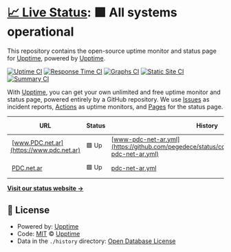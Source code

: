# [📈 Live Status](https://upptime.github.io/upptime): <!--live status--> **🟩 All systems operational**

This repository contains the open-source uptime monitor and status page for [Upptime](https://upptime.js.org), powered by [Upptime](https://github.com/upptime/upptime).

[![Uptime CI](https://github.com/pegedece/status/workflows/Uptime%20CI/badge.svg)](https://github.com/pegedece/status/actions?query=workflow%3A%22Uptime+CI%22)
[![Response Time CI](https://github.com/pegedece/status/workflows/Response%20Time%20CI/badge.svg)](https://github.com/pegedece/status/actions?query=workflow%3A%22Response+Time+CI%22)
[![Graphs CI](https://github.com/pegedece/status/workflows/Graphs%20CI/badge.svg)](https://github.com/pegedece/status/actions?query=workflow%3A%22Graphs+CI%22)
[![Static Site CI](https://github.com/pegedece/status/workflows/Static%20Site%20CI/badge.svg)](https://github.com/pegedece/status/actions?query=workflow%3A%22Static+Site+CI%22)
[![Summary CI](https://github.com/pegedece/status/workflows/Summary%20CI/badge.svg)](https://github.com/pegedece/status/actions?query=workflow%3A%22Summary+CI%22)

With [Upptime](https://upptime.js.org), you can get your own unlimited and free uptime monitor and status page, powered entirely by a GitHub repository. We use [Issues](https://github.com/upptime/upptime/issues) as incident reports, [Actions](https://github.com/pegedece/status/actions) as uptime monitors, and [Pages](https://upptime.github.io/upptime) for the status page.

<!--start: status pages-->
<!-- This summary is generated by Upptime (https://github.com/upptime/upptime) -->
<!-- Do not edit this manually, your changes will be overwritten -->
<!-- prettier-ignore -->
| URL | Status | History | Response Time | Uptime |
| --- | ------ | ------- | ------------- | ------ |
| <img alt="" src="https://icons.duckduckgo.com/ip3/www.pdc.net.ar.ico" height="13"> [www.PDC.net.ar](https://www.pdc.net.ar) | 🟩 Up | [www-pdc-net-ar.yml](https://github.com/pegedece/status/commits/HEAD/history/www-pdc-net-ar.yml) | <details><summary><img alt="Response time graph" src="./graphs/www-pdc-net-ar/response-time-week.png" height="20"> 294ms</summary><br><a href="https://pegedece.github.io/status/history/www-pdc-net-ar"><img alt="Response time 489" src="https://img.shields.io/endpoint?url=https%3A%2F%2Fraw.githubusercontent.com%2Fpegedece%2Fstatus%2FHEAD%2Fapi%2Fwww-pdc-net-ar%2Fresponse-time.json"></a><br><a href="https://pegedece.github.io/status/history/www-pdc-net-ar"><img alt="24-hour response time 404" src="https://img.shields.io/endpoint?url=https%3A%2F%2Fraw.githubusercontent.com%2Fpegedece%2Fstatus%2FHEAD%2Fapi%2Fwww-pdc-net-ar%2Fresponse-time-day.json"></a><br><a href="https://pegedece.github.io/status/history/www-pdc-net-ar"><img alt="7-day response time 294" src="https://img.shields.io/endpoint?url=https%3A%2F%2Fraw.githubusercontent.com%2Fpegedece%2Fstatus%2FHEAD%2Fapi%2Fwww-pdc-net-ar%2Fresponse-time-week.json"></a><br><a href="https://pegedece.github.io/status/history/www-pdc-net-ar"><img alt="30-day response time 336" src="https://img.shields.io/endpoint?url=https%3A%2F%2Fraw.githubusercontent.com%2Fpegedece%2Fstatus%2FHEAD%2Fapi%2Fwww-pdc-net-ar%2Fresponse-time-month.json"></a><br><a href="https://pegedece.github.io/status/history/www-pdc-net-ar"><img alt="1-year response time 469" src="https://img.shields.io/endpoint?url=https%3A%2F%2Fraw.githubusercontent.com%2Fpegedece%2Fstatus%2FHEAD%2Fapi%2Fwww-pdc-net-ar%2Fresponse-time-year.json"></a></details> | <details><summary><a href="https://pegedece.github.io/status/history/www-pdc-net-ar">100.00%</a></summary><a href="https://pegedece.github.io/status/history/www-pdc-net-ar"><img alt="All-time uptime 85.02%" src="https://img.shields.io/endpoint?url=https%3A%2F%2Fraw.githubusercontent.com%2Fpegedece%2Fstatus%2FHEAD%2Fapi%2Fwww-pdc-net-ar%2Fuptime.json"></a><br><a href="https://pegedece.github.io/status/history/www-pdc-net-ar"><img alt="24-hour uptime 100.00%" src="https://img.shields.io/endpoint?url=https%3A%2F%2Fraw.githubusercontent.com%2Fpegedece%2Fstatus%2FHEAD%2Fapi%2Fwww-pdc-net-ar%2Fuptime-day.json"></a><br><a href="https://pegedece.github.io/status/history/www-pdc-net-ar"><img alt="7-day uptime 100.00%" src="https://img.shields.io/endpoint?url=https%3A%2F%2Fraw.githubusercontent.com%2Fpegedece%2Fstatus%2FHEAD%2Fapi%2Fwww-pdc-net-ar%2Fuptime-week.json"></a><br><a href="https://pegedece.github.io/status/history/www-pdc-net-ar"><img alt="30-day uptime 100.00%" src="https://img.shields.io/endpoint?url=https%3A%2F%2Fraw.githubusercontent.com%2Fpegedece%2Fstatus%2FHEAD%2Fapi%2Fwww-pdc-net-ar%2Fuptime-month.json"></a><br><a href="https://pegedece.github.io/status/history/www-pdc-net-ar"><img alt="1-year uptime 73.92%" src="https://img.shields.io/endpoint?url=https%3A%2F%2Fraw.githubusercontent.com%2Fpegedece%2Fstatus%2FHEAD%2Fapi%2Fwww-pdc-net-ar%2Fuptime-year.json"></a></details>
| <img alt="" src="https://icons.duckduckgo.com/ip3/pdc.net.ar.ico" height="13"> [PDC.net.ar](https://pdc.net.ar) | 🟩 Up | [pdc-net-ar.yml](https://github.com/pegedece/status/commits/HEAD/history/pdc-net-ar.yml) | <details><summary><img alt="Response time graph" src="./graphs/pdc-net-ar/response-time-week.png" height="20"> 260ms</summary><br><a href="https://pegedece.github.io/status/history/pdc-net-ar"><img alt="Response time 412" src="https://img.shields.io/endpoint?url=https%3A%2F%2Fraw.githubusercontent.com%2Fpegedece%2Fstatus%2FHEAD%2Fapi%2Fpdc-net-ar%2Fresponse-time.json"></a><br><a href="https://pegedece.github.io/status/history/pdc-net-ar"><img alt="24-hour response time 250" src="https://img.shields.io/endpoint?url=https%3A%2F%2Fraw.githubusercontent.com%2Fpegedece%2Fstatus%2FHEAD%2Fapi%2Fpdc-net-ar%2Fresponse-time-day.json"></a><br><a href="https://pegedece.github.io/status/history/pdc-net-ar"><img alt="7-day response time 260" src="https://img.shields.io/endpoint?url=https%3A%2F%2Fraw.githubusercontent.com%2Fpegedece%2Fstatus%2FHEAD%2Fapi%2Fpdc-net-ar%2Fresponse-time-week.json"></a><br><a href="https://pegedece.github.io/status/history/pdc-net-ar"><img alt="30-day response time 308" src="https://img.shields.io/endpoint?url=https%3A%2F%2Fraw.githubusercontent.com%2Fpegedece%2Fstatus%2FHEAD%2Fapi%2Fpdc-net-ar%2Fresponse-time-month.json"></a><br><a href="https://pegedece.github.io/status/history/pdc-net-ar"><img alt="1-year response time 389" src="https://img.shields.io/endpoint?url=https%3A%2F%2Fraw.githubusercontent.com%2Fpegedece%2Fstatus%2FHEAD%2Fapi%2Fpdc-net-ar%2Fresponse-time-year.json"></a></details> | <details><summary><a href="https://pegedece.github.io/status/history/pdc-net-ar">100.00%</a></summary><a href="https://pegedece.github.io/status/history/pdc-net-ar"><img alt="All-time uptime 88.01%" src="https://img.shields.io/endpoint?url=https%3A%2F%2Fraw.githubusercontent.com%2Fpegedece%2Fstatus%2FHEAD%2Fapi%2Fpdc-net-ar%2Fuptime.json"></a><br><a href="https://pegedece.github.io/status/history/pdc-net-ar"><img alt="24-hour uptime 100.00%" src="https://img.shields.io/endpoint?url=https%3A%2F%2Fraw.githubusercontent.com%2Fpegedece%2Fstatus%2FHEAD%2Fapi%2Fpdc-net-ar%2Fuptime-day.json"></a><br><a href="https://pegedece.github.io/status/history/pdc-net-ar"><img alt="7-day uptime 100.00%" src="https://img.shields.io/endpoint?url=https%3A%2F%2Fraw.githubusercontent.com%2Fpegedece%2Fstatus%2FHEAD%2Fapi%2Fpdc-net-ar%2Fuptime-week.json"></a><br><a href="https://pegedece.github.io/status/history/pdc-net-ar"><img alt="30-day uptime 100.00%" src="https://img.shields.io/endpoint?url=https%3A%2F%2Fraw.githubusercontent.com%2Fpegedece%2Fstatus%2FHEAD%2Fapi%2Fpdc-net-ar%2Fuptime-month.json"></a><br><a href="https://pegedece.github.io/status/history/pdc-net-ar"><img alt="1-year uptime 73.92%" src="https://img.shields.io/endpoint?url=https%3A%2F%2Fraw.githubusercontent.com%2Fpegedece%2Fstatus%2FHEAD%2Fapi%2Fpdc-net-ar%2Fuptime-year.json"></a></details>

<!--end: status pages-->

[**Visit our status website →**](https://upptime.github.io/upptime)

## 📄 License

- Powered by: [Upptime](https://github.com/upptime/upptime)
- Code: [MIT](./LICENSE) © [Upptime](https://upptime.js.org)
- Data in the `./history` directory: [Open Database License](https://opendatacommons.org/licenses/odbl/1-0/)
